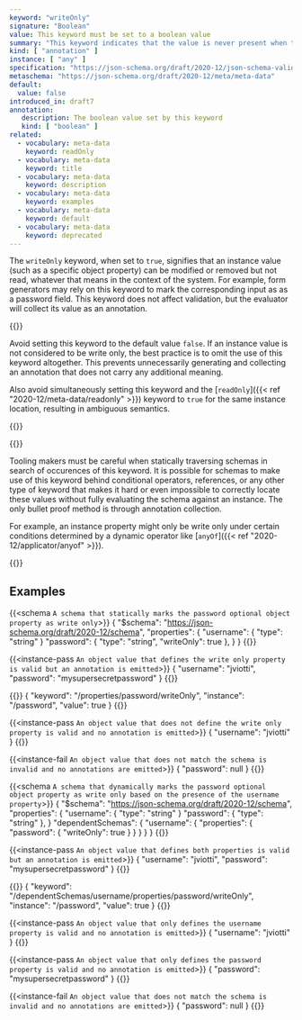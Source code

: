 ```yaml
---
keyword: "writeOnly"
signature: "Boolean"
value: This keyword must be set to a boolean value
summary: "This keyword indicates that the value is never present when the instance is retrieved from the owning authority."
kind: [ "annotation" ]
instance: [ "any" ]
specification: "https://json-schema.org/draft/2020-12/json-schema-validation.html#section-9.4"
metaschema: "https://json-schema.org/draft/2020-12/meta/meta-data"
default:
  value: false
introduced_in: draft7
annotation:
   description: The boolean value set by this keyword
   kind: [ "boolean" ]
related:
  - vocabulary: meta-data
    keyword: readOnly
  - vocabulary: meta-data
    keyword: title
  - vocabulary: meta-data
    keyword: description
  - vocabulary: meta-data
    keyword: examples
  - vocabulary: meta-data
    keyword: default
  - vocabulary: meta-data
    keyword: deprecated
---
```


The `writeOnly` keyword, when set to `true`, signifies that an instance value
(such as a specific object property) can be modified or removed but not read,
whatever that means in the context of the system. For example, form generators
may rely on this keyword to mark the corresponding input as as a password
field. This keyword does not affect validation, but the evaluator will collect
its value as an annotation.

{{<best-practice>}}

Avoid setting this keyword to the default value `false`. If an instance value
is not considered to be write only, the best practice is to omit the use of
this keyword altogether. This prevents unnecessarily generating and collecting
an annotation that does not carry any additional meaning.

Also avoid simultaneously setting this keyword and the [`readOnly`]({{< ref
"2020-12/meta-data/readonly" >}}) keyword to `true` for the same instance
location, resulting in ambiguous semantics.

{{</best-practice>}}

{{<common-pitfall>}}

Tooling makers must be careful when statically traversing schemas in search of
occurences of this keyword. It is possible for schemas to make use of this
keyword behind conditional operators, references, or any other type of keyword
that makes it hard or even impossible to correctly locate these values without
fully evaluating the schema against an instance. The only bullet proof method
is through annotation collection.

For example, an instance property might only be write only under certain
conditions determined by a dynamic operator like [`anyOf`]({{< ref
"2020-12/applicator/anyof" >}}).

{{</common-pitfall>}}

## Examples

{{<schema `A schema that statically marks the password optional object property as write only`>}}
{
  "$schema": "https://json-schema.org/draft/2020-12/schema",
  "properties": {
    "username": { "type": "string" }
    "password": { "type": "string", "writeOnly": true },
  }
}
{{</schema>}}

{{<instance-pass `An object value that defines the write only property is valid but an annotation is emitted`>}}
{ "username": "jviotti", "password": "mysupersecretpassword" }
{{</instance-pass>}}

{{<instance-annotation>}}
{ "keyword": "/properties/password/writeOnly", "instance": "/password", "value": true }
{{</instance-annotation>}}

{{<instance-pass `An object value that does not define the write only property is valid and no annotation is emitted`>}}
{ "username": "jviotti" }
{{</instance-pass>}}

{{<instance-fail `An object value that does not match the schema is invalid and no annotations are emitted`>}}
{ "password": null }
{{</instance-fail>}}

{{<schema `A schema that dynamically marks the password optional object property as write only based on the presence of the username property`>}}
{
  "$schema": "https://json-schema.org/draft/2020-12/schema",
  "properties": {
    "username": { "type": "string" }
    "password": { "type": "string" },
  }
  "dependentSchemas": {
    "username": {
      "properties": { "password": { "writeOnly": true } }
    }
  }
}
{{</schema>}}

{{<instance-pass `An object value that defines both properties is valid but an annotation is emitted`>}}
{ "username": "jviotti", "password": "mysupersecretpassword" }
{{</instance-pass>}}

{{<instance-annotation>}}
{ "keyword": "/dependentSchemas/username/properties/password/writeOnly", "instance": "/password", "value": true }
{{</instance-annotation>}}

{{<instance-pass `An object value that only defines the username property is valid and no annotation is emitted`>}}
{ "username": "jviotti" }
{{</instance-pass>}}

{{<instance-pass `An object value that only defines the password property is valid and no annotation is emitted`>}}
{ "password": "mysupersecretpassword" }
{{</instance-pass>}}

{{<instance-fail `An object value that does not match the schema is invalid and no annotations are emitted`>}}
{ "password": null }
{{</instance-fail>}}
